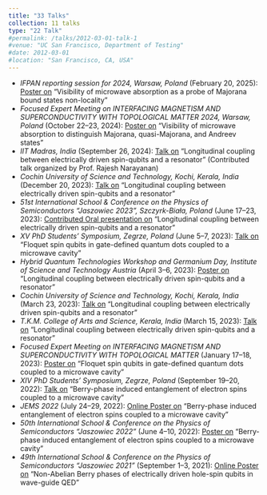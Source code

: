 ```yaml
---
title: "33 Talks"
collection: 11 talks
type: "22 Talk"
#permalink: /talks/2012-03-01-talk-1
#venue: "UC San Francisco, Department of Testing"
#date: 2012-03-01
#location: "San Francisco, CA, USA"
---
```


- *IFPAN reporting session for 2024, Warsaw, Poland* (February 20, 2025): <u>Poster on</u> “Visibility of microwave absorption as a probe of Majorana bound states non-locality”  
- *Focused Expert Meeting on INTERFACING MAGNETISM AND SUPERCONDUCTIVITY WITH TOPOLOGICAL MATTER 2024, Warsaw, Poland* (October 22–23, 2024): <u>Poster on</u> “Visibility of microwave absorption to distinguish Majorana, quasi-Majorana, and Andreev states”  
- *IIT Madras, India* (September 26, 2024): <u>Talk on</u> “Longitudinal coupling between electrically driven spin-qubits and a resonator” (Contributed talk organized by Prof. Rajesh Narayanan)  
- *Cochin University of Science and Technology, Kochi, Kerala, India* (December 20, 2023): <u>Talk on</u> “Longitudinal coupling between electrically driven spin-qubits and a resonator”  
- *51st International School & Conference on the Physics of Semiconductors “Jaszowiec 2023”, Szczyrk-Biała, Poland* (June 17–23, 2023): <u>Contributed Oral presentation on</u> “Longitudinal coupling between electrically driven spin-qubits and a resonator”  
- *XV PhD Students’ Symposium, Zegrze, Poland* (June 5–7, 2023): <u>Talk on</u> “Floquet spin qubits in gate-defined quantum dots coupled to a microwave cavity”  
- *Hybrid Quantum Technologies Workshop and Germanium Day, Institute of Science and Technology Austria* (April 3–6, 2023): <u>Poster on</u> “Longitudinal coupling between electrically driven spin-qubits and a resonator”  
- *Cochin University of Science and Technology, Kochi, Kerala, India* (March 23, 2023): <u>Talk on</u> “Longitudinal coupling between electrically driven spin-qubits and a resonator”  
- *T.K.M. College of Arts and Science, Kerala, India* (March 15, 2023): <u>Talk on</u> “Longitudinal coupling between electrically driven spin-qubits and a resonator”  
- *Focused Expert Meeting on INTERFACING MAGNETISM AND SUPERCONDUCTIVITY WITH TOPOLOGICAL MATTER* (January 17–18, 2023): <u>Poster on</u> “Floquet spin qubits in gate-defined quantum dots coupled to a microwave cavity”  
- *XIV PhD Students’ Symposium, Zegrze, Poland* (September 19–20, 2022): <u>Talk on</u> “Berry-phase induced entanglement of electron spins coupled to a microwave cavity”  
- *JEMS 2022* (July 24–29, 2022): <u>Online Poster on</u> “Berry-phase induced entanglement of electron spins coupled to a microwave cavity”  
- *50th International School & Conference on the Physics of Semiconductors “Jaszowiec 2022”* (June 4–10, 2022): <u>Poster on</u> “Berry-phase induced entanglement of electron spins coupled to a microwave cavity”  
- *49th International School & Conference on the Physics of Semiconductors “Jaszowiec 2021”* (September 1–3, 2021): <u>Online Poster on</u> “Non-Abelian Berry phases of electrically driven hole-spin qubits in wave-guide QED”
